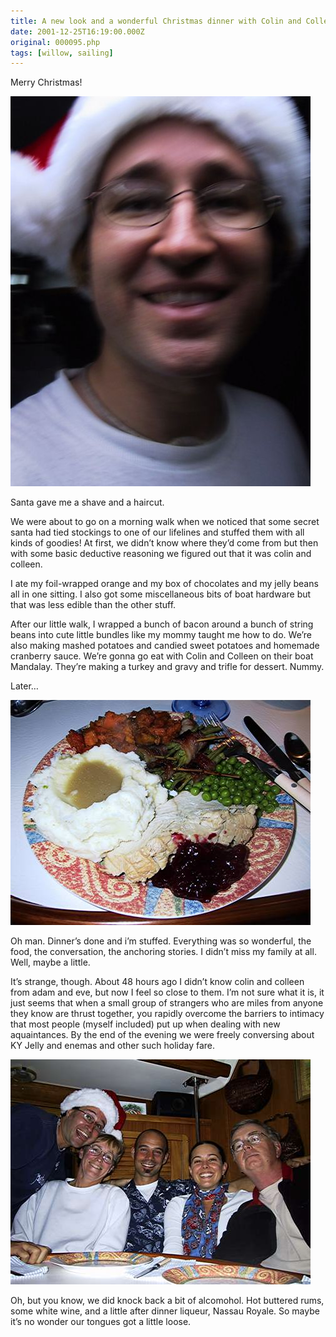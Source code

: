 ```yaml
---
title: A new look and a wonderful Christmas dinner with Colin and Colleen
date: 2001-12-25T16:19:00.000Z
original: 000095.php
tags: [willow, sailing]
---
```


Merry Christmas!

<p class="polaroid" style="--deg: -2deg"><img src="./xmaspascal.jpg" /></p>

Santa gave me a shave and a haircut.

We were about to go on a morning walk when we noticed that some secret santa had tied stockings to one of our lifelines and stuffed them with all kinds of goodies! At first, we didn’t know where they’d come from but then with some basic deductive reasoning we figured out that it was colin and colleen.

I ate my foil-wrapped orange and my box of chocolates and my jelly beans all in one sitting. I also got some miscellaneous bits of boat hardware but that was less edible than the other stuff.

After our little walk, I wrapped a bunch of bacon around a bunch of string beans into cute little bundles like my mommy taught me how to do. We’re also making mashed potatoes and candied sweet potatoes and homemade cranberry sauce. We’re gonna go eat with Colin and Colleen on their boat Mandalay. They’re making a turkey and gravy and trifle for dessert. Nummy.

Later…

<p class="polaroid" style="--deg: -2deg"><img src="./heapingplate.jpg" /></p>

Oh man. Dinner’s done and i’m stuffed. Everything was so wonderful, the food, the conversation, the anchoring stories. I didn’t miss my family at all. Well, maybe a little.

It’s strange, though. About 48 hours ago I didn’t know colin and colleen from adam and eve, but now I feel so close to them. I’m not sure what it is, it just seems that when a small group of strangers who are miles from anyone they know are thrust together, you rapidly overcome the barriers to intimacy that most people (myself included) put up when dealing with new aquaintances. By the end of the evening we were freely conversing about KY Jelly and enemas and other such holiday fare.

<p class="polaroid" style="--deg: -2deg"><img src="./aroundthetable.jpg" /></p>

Oh, but you know, we did knock back a bit of alcomohol. Hot buttered rums, some white wine, and a little after dinner liqueur, Nassau Royale. So maybe it’s no wonder our tongues got a little loose.

